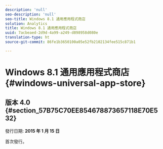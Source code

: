 ```yaml
---
description: 'null'
seo-description: 'null'
seo-title: Windows 8.1 通用應用程式商店
solution: Analytics
title: Windows 8.1 通用應用程式商店
uuid: 7acbeaed-2d9d-4a99-a249-d898958d080e
translation-type: ht
source-git-commit: 86fe1b3650100a05e52fb2102134fee515c871b1

---
```



# Windows 8.1 通用應用程式商店{#windows-universal-app-store}

## 版本 4.0 {#section_57B75C70EE854678873657118E70E532}

發行日期: **2015 年 1 月 15 日**

首次發行。
